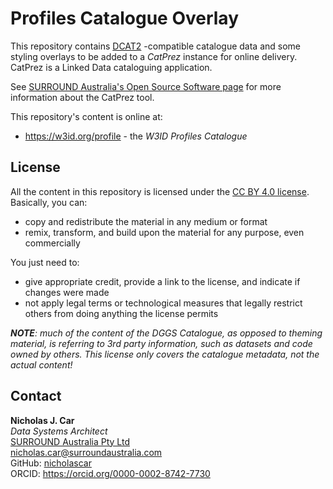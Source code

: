 # Profiles Catalogue Overlay
This repository contains [DCAT2](https://www.w3.org/TR/vocab-dcat/) -compatible catalogue data and some styling overlays to be added to a *CatPrez* instance for online delivery. CatPrez is a Linked Data cataloguing application. 

See [SURROUND Australia's Open Source Software page](https://surroundaustralia.com/os) for more information about the CatPrez tool.

This repository's content is online at:

* <https://w3id.org/profile> - the *W3ID Profiles Catalogue*


## License
All the content in this repository is licensed under the [CC BY 4.0 license](https://creativecommons.org/licenses/by/4.0/). Basically, you can:

* copy and redistribute the material in any medium or format 
* remix, transform, and build upon the material for any purpose, even commercially

You just need to:

* give appropriate credit, provide a link to the license, and indicate if changes were made
* not apply legal terms or technological measures that legally restrict others from doing anything the license permits

***NOTE**: much of the content of the DGGS Catalogue, as opposed to theming material, is referring to 3rd party information, such as datasets and code owned by others. This license only covers the catalogue metadata, not the actual content!*


## Contact
**Nicholas J. Car**  
*Data Systems Architect*  
[SURROUND Australia Pty Ltd](https://surroundaustralia.com)  
<nicholas.car@surroundaustralia.com>  
GitHub: [nicholascar](https://github.com/nicholascar)  
ORCID: <https://orcid.org/0000-0002-8742-7730>  